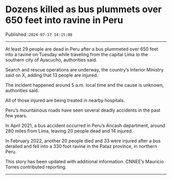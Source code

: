 # Dozens killed as bus plummets over 650 feet into ravine in Peru

Published :`2024-07-17 14:15:08`

---

At least 29 people are dead in Peru after a bus plummeted over 650 feet into a ravine on Tuesday while traveling from the capital Lima to the southern city of Ayacucho, authorities said.

Search and rescue operations are underway, the country’s Interior Ministry said on X, adding that 13 people are injured.

The incident happened around 5 a.m. local time and the cause is unknown, authorities said.

All of those injured are being treated in nearby hospitals.

Peru’s mountainous roads have seen several deadly accidents in the past few years.

In April 2021, a bus accident occurred in Peru’s Áncash department, around 280 miles from Lima, leaving 20 people dead and 14 injured.

In February 2022, another 20 people died and 33 were injured after a bus derailed and fell into a 330 foot ravine in the Pataz province, in northern Peru.

This story has been updated with additional information. CNNEE’s Mauricio Torres contributed reporting.

---

